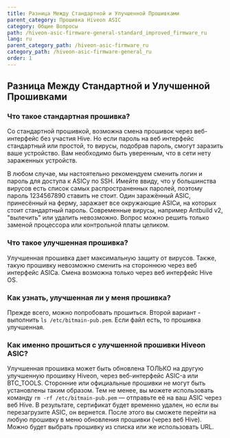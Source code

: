 ```yaml
---
title: Разница Между Стандартной и Улучшенной Прошивками
parent_category: Прошивка Hiveon ASIC
category: Общие Вопросы
path: /hiveon-asic-firmware-general-standard_improved_firmware_ru
lang: ru
parent_category_path: /hiveon-asic-firmware_ru
category_path: /hiveon-asic-firmware-general_ru
order: 1
---
```


## Разница Между Стандартной и Улучшенной Прошивками
### Что такое стандартная прошивка?
Со стандартной прошивкой, возможна смена прошивок через веб-интерфейс без участия Hive. Но если пароль на веб интерфейс стандартный или простой, то вирусы, подобрав пароль, смогут заразить ваше устройство. Вам необходимо быть уверенным, что в сети нету зараженных устройств.

В любом случае, мы настоятельно рекомендуем сменить логин и пароль для доступа к ASICу по SSH. Имейте ввиду, что у большинства вирусов есть список самых распространенных паролей, поэтому пароль 1234567890 ставить не стоит. Один заражённый ASIC, принесённый на ферму, заражает все окружающие ASICи, на которых стоит стандартный пароль. Современные вирусы, например Antbuild v2, "вылечить" или удалить невозможно. Вопрос можно решить только заменой процессора или контрольной платы целиком.

### Что такое улучшенная прошивка?
Улучшенная прошивка дает максимальную защиту от вирусов. Также, такую прошивку невозможно сменить на стороннюю через веб интерфейс ASICа. Смена возможна только через веб интерфейс Hive OS.

### Как узнать, улучшенная ли у меня прошивка?
Прежде всего, можно попробовать прошиться. Второй вариант - выполнить `ls /etc/bitmain-pub.pem`. Если файл есть, то прошивка улучшенная.

### Как именно прошиться с улучшенной прошивки Hiveon ASIC?
Улучшенная прошивка может быть обновлена ТОЛЬКО на другую улучшенную прошивку Hiveon, через веб-интерфейс ASIC-а или BTC_TOOLS. Сторонние или официальные прошивки не могут быть установлены таким образом. Тем не менее, вы можете использовать команду `rm -rf /etc/bitmain-pub.pem` — отправьте её на ваш ASIC через веб Hive. В результате, сертификат будет временно удален, но если вы перезагрузите ASIC, он вернется. После этого вы сможете перейти на любую прошивку в меню обновления прошивки (через веб Hive). Можно будет выбрать прошивку из списка или же использовать URL.
